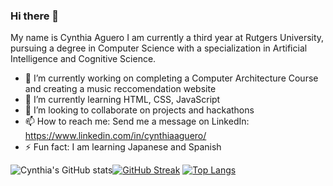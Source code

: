 ### Hi there 👋

My name is Cynthia Aguero I am currently a third year at Rutgers University, pursuing a degree in Computer Science with a specialization in Artificial Intelligence and Cognitive Science.

- 🔭 I’m currently working on completing a Computer Architecture Course and creating a music reccomendation website
- 🌱 I’m currently learning HTML, CSS, JavaScript
- 👯 I’m looking to collaborate on projects and hackathons
- 📫 How to reach me: Send me a message on LinkedIn: https://www.linkedin.com/in/cynthiaaguero/
- ⚡ Fun fact: I am learning Japanese and Spanish

![Cynthia's GitHub stats](https://github-readme-stats.vercel.app/api?username=cynthiaaguero&show_icons=true&theme=dracula)[![GitHub Streak](https://streak-stats.demolab.com/?user=cynthiaaguero&theme=dracula)](https://git.io/streak-stats)
[![Top Langs](https://github-readme-stats.vercel.app/api/top-langs/?username=cynthiaaguero&layout=compact&theme=dracula)](https://github.com/anuraghazra/github-readme-stats) 
